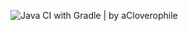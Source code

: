 ![Java CI with Gradle | by aCloverophile](https://github.com/bhos-qa/lab-4-aCloverophile/actions/workflows/badge.yml/badge.svg)